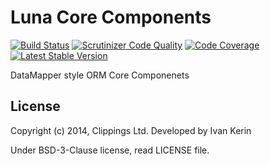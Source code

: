 Luna Core Components
====================

[![Build Status](https://travis-ci.org/clippings/luna-core.png?branch=master)](https://travis-ci.org/clippings/luna-core)
[![Scrutinizer Code Quality](https://scrutinizer-ci.com/g/clippings/luna-core/badges/quality-score.png?b=master)](https://scrutinizer-ci.com/g/clippings/luna-core/?branch=master)
[![Code Coverage](https://scrutinizer-ci.com/g/clippings/luna-core/badges/coverage.png?b=master)](https://scrutinizer-ci.com/g/clippings/luna-core/?branch=master)
[![Latest Stable Version](https://poser.pugx.org/clippings/luna-core/v/stable.png)](https://packagist.org/packages/clippings/luna-core)

DataMapper style ORM Core Componenets

## License

Copyright (c) 2014, Clippings Ltd. Developed by Ivan Kerin

Under BSD-3-Clause license, read LICENSE file.
